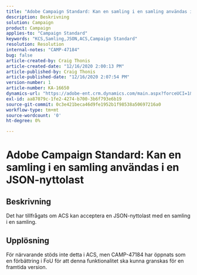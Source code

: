 ```yaml
---
title: "Adobe Campaign Standard: Kan en samling i en samling användas i en JSON-nyttolast"
description: Beskrivning
solution: Campaign
product: Campaign
applies-to: "Campaign Standard"
keywords: "KCS,Samling,JSON,ACS,Campaign Standard"
resolution: Resolution
internal-notes: "CAMP-47184"
bug: false
article-created-by: Craig Thonis
article-created-date: "12/16/2020 2:00:13 PM"
article-published-by: Craig Thonis
article-published-date: "12/16/2020 2:07:54 PM"
version-number: 1
article-number: KA-16650
dynamics-url: "https://adobe-ent.crm.dynamics.com/main.aspx?forceUCI=1&pagetype=entityrecord&etn=knowledgearticle&id=427fb3fd-a63f-eb11-a813-000d3a3038a2"
exl-id: aa87079c-1fe2-4274-b700-3b6f793e6b19
source-git-commit: 0c3e421beca46d9fe1952b1f98538a50697216a0
workflow-type: tm+mt
source-wordcount: '0'
ht-degree: 0%

---
```


# Adobe Campaign Standard: Kan en samling i en samling användas i en JSON-nyttolast

## Beskrivning

Det har tillfrågats om ACS kan acceptera en JSON-nyttolast med en samling i en samling.

## Upplösning

För närvarande stöds inte detta i ACS, men CAMP-47184 har öppnats som en förbättring i FoU för att denna funktionalitet ska kunna granskas för en framtida version.
